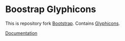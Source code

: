 # Boostrap Glyphicons

This is repository fork [Bootstrap](http://getbootstrap.com).
Contains [Glyphicons](http://glyphicons.com/).

[Documentation](http://getbootstrap.com/components/#glyphicons)

